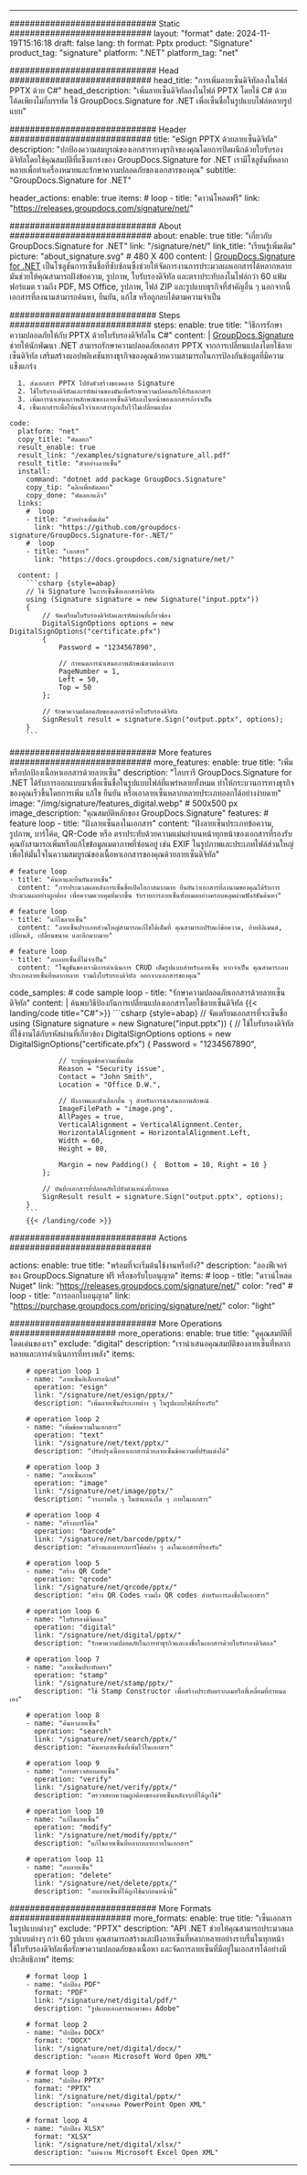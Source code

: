 



---
############################# Static ############################
layout: "format"
date:  2024-11-19T15:16:18
draft: false
lang: th
format: Pptx
product: "Signature"
product_tag: "signature"
platform: ".NET"
platform_tag: "net"

############################# Head ############################
head_title: "การเพิ่มลายเซ็นดิจิทัลลงในไฟล์ PPTX ด้วย C#"
head_description: "เพิ่มลายเซ็นดิจิทัลลงในไฟล์ PPTX โดยใช้ C# ด้วยโค้ดเพียงไม่กี่บรรทัด ใช้ GroupDocs.Signature for .NET เพื่อเซ็นชื่อในรูปแบบไฟล์หลายรูปแบบ"

############################# Header ############################
title: "eSign PPTX ด้วยลายเซ็นดิจิทัล" 
description: "ปกป้องความสมบูรณ์ของเอกสารทางธุรกิจของคุณโดยการปิดผนึกด้วยใบรับรองดิจิทัลโดยใช้คุณสมบัติที่แข็งแกร่งของ GroupDocs.Signature for .NET เรามีโซลูชันที่หลากหลายเพื่อทำเครื่องหมายและรักษาความปลอดภัยของเอกสารของคุณ"
subtitle: "GroupDocs.Signature for .NET" 

header_actions:
  enable: true
  items:
    #  loop
    - title: "ดาวน์โหลดฟรี"
      link: "https://releases.groupdocs.com/signature/net/"
      
############################# About ############################
about:
    enable: true
    title: "เกี่ยวกับ GroupDocs.Signature for .NET"
    link: "/signature/net/"
    link_title: "เรียนรู้เพิ่มเติม"
    picture: "about_signature.svg" # 480 X 400
    content: |
       [GroupDocs.Signature for .NET](/signature/net/) เป็นโซลูชันการเซ็นชื่อที่ซับซ้อนซึ่งช่วยให้จัดการงานการประมวลผลเอกสารได้หลากหลาย มันช่วยให้คุณสามารถฝังข้อความ, รูปภาพ, ใบรับรองดิจิทัล และตราประทับลงในไฟล์กว่า 60 แฟ้มฟอร์แมต รวมถึง PDF, MS Office, รูปภาพ, ไฟล์ ZIP และรูปแบบธุรกิจที่สำคัญอื่น ๆ นอกจากนี้ เอกสารที่ลงนามสามารถค้นหา, ยืนยัน, แก้ไข หรือถูกลบได้ตามความจำเป็น

############################# Steps ############################
steps:
    enable: true
    title: "วิธีการรักษาความปลอดภัยให้กับ PPTX ด้วยใบรับรองดิจิทัลใน C#"
    content: |
      [GroupDocs.Signature](/signature/net/) ช่วยให้นักพัฒนา .NET สามารถรักษาความปลอดภัยเอกสาร PPTX จากการเปลี่ยนแปลงโดยใช้ลายเซ็นดิจิทัล เสริมสร้างแอปพลิเคชันทางธุรกิจของคุณด้วยความสามารถในการป้องกันข้อมูลที่มีความแข็งแกร่ง
      
      1. ส่งเอกสาร PPTX ไปยังตัวสร้างของคลาส Signature
      2. ใช้ใบรับรองดิจิทัลและรหัสผ่านของมันเพื่อรักษาความปลอดภัยให้กับเอกสาร
      3. เพิ่มการนำเสนอภาพลักษณ์ของลายเซ็นดิจิทัลลงในหน้าของเอกสารถ้าจำเป็น
      4. เซ็นเอกสารเพื่อให้แน่ใจว่าเอกสารถูกเก็บไว้ไม่เปลี่ยนแปลง
   
    code:
      platform: "net"
      copy_title: "คัดลอก"
      result_enable: true
      result_link: "/examples/signature/signature_all.pdf"
      result_title: "ตัวอย่างลายเซ็น"
      install:
        command: "dotnet add package GroupDocs.Signature"
        copy_tip: "คลิกเพื่อคัดลอก"
        copy_done: "คัดลอกแล้ว"
      links:
        #  loop
        - title: "ตัวอย่างเพิ่มเติม"
          link: "https://github.com/groupdocs-signature/GroupDocs.Signature-for-.NET/"
        #  loop
        - title: "เอกสาร"
          link: "https://docs.groupdocs.com/signature/net/"
          
      content: |
        ```csharp {style=abap}
        // ใช้ Signature ในการเซ็นชื่อเอกสารดิจิทัล
        using (Signature signature = new Signature("input.pptx"))
        {
            // จัดเตรียมใบรับรองดิจิทัลและรหัสผ่านที่เกี่ยวข้อง
            DigitalSignOptions options = new DigitalSignOptions("certificate.pfx")
            {
                Password = "1234567890",

                // กำหนดการนำเสนอภาพลักษณ์ตามต้องการ
                PageNumber = 1,
                Left = 50,
                Top = 50
            };

            // รักษาความปลอดภัยของเอกสารด้วยใบรับรองดิจิทัล
            SignResult result = signature.Sign("output.pptx", options);
        }
        ```            

############################# More features ############################
more_features:
  enable: true
  title: "เพิ่มหรือปกป้องเนื้อหาเอกสารด้วยลายเซ็น"
  description: "ไลบรารี GroupDocs.Signature for .NET ได้รับการออกแบบมาเพื่อเซ็นชื่อในรูปแบบไฟล์ที่แพร่หลายทั้งหมด ทำให้กระบวนการทางธุรกิจของคุณเร็วขึ้นโดยการเพิ่ม แก้ไข ยืนยัน หรือเอาลายเซ็นหลากหลายประเภทออกได้อย่างง่ายดาย"
  image: "/img/signature/features_digital.webp" # 500x500 px
  image_description: "คุณสมบัติหลักของ GroupDocs.Signature"
  features:
    # feature loop
    - title: "ฝังลายเซ็นลงในเอกสาร"
      content: "ฝังลายเซ็นประเภทข้อความ, รูปภาพ, บาร์โค้ด, QR-Code หรือ ตราประทับด้วยความแม่นยำบนหน้าทุกหน้าของเอกสารที่รองรับ คุณยังสามารถเพิ่มหรือแก้ไขข้อมูลเมตาภาพที่ซ่อนอยู่ เช่น EXIF ในรูปภาพและประเภทไฟล์ส่วนใหญ่ เพื่อให้มั่นใจในความสมบูรณ์ของเนื้อหาเอกสารของคุณด้วยลายเซ็นดิจิทัล"

    # feature loop
    - title: "ค้นหาและยืนยันลายเซ็น"
      content: "การประมวลผลหลังการเซ็นชื่อเปิดโอกาสมากมาย ยืนยันว่าเอกสารที่ลงนามของคุณได้รับการประมวลผลอย่างถูกต้อง เพื่อความควบคุมที่มากขึ้น รับรายการลายเซ็นทั้งหมดอย่างครอบคลุมผ่านฟังก์ชันค้นหา"

    # feature loop
    - title: "แก้ไขลายเซ็น"
      content: "ลายเซ็นประเภทส่วนใหญ่สามารถแก้ไขได้เต็มที่ คุณสามารถปรับแก้ข้อความ, ย้ายอิลิเมนต์, เปลี่ยนสี, เปลี่ยนขนาด และอีกมากมาย"

    # feature loop
    - title: "ลบลายเซ็นที่ไม่จำเป็น"
      content: "โซลูชันของเรามีการดำเนินการ CRUD เต็มรูปแบบสำหรับลายเซ็น หากจำเป็น คุณสามารถลบประเภทลายเซ็นที่หลากหลาย รวมถึงใบรับรองดิจิทัล ออกจากเอกสารของคุณ"
      
  code_samples:
    # code sample loop
    - title: "รักษาความปลอดภัยเอกสารด้วยลายเซ็นดิจิทัล"
      content: |
        ค้นพบวิธีป้องกันการเปลี่ยนแปลงเอกสารโดยใช้ลายเซ็นดิจิทัล
        {{< landing/code title="C#">}}
        ```csharp {style=abap}
        // จัดเตรียมเอกสารที่จะเซ็นชื่อ
        using (Signature signature = new Signature("input.pptx"))
        {
            // ใช้ใบรับรองดิจิทัลที่ใช้งานได้กับรหัสผ่านที่เกี่ยวข้อง
            DigitalSignOptions options = new DigitalSignOptions("certificate.pfx")
            {
                Password = "1234567890",

                // ระบุข้อมูลข้อความเพิ่มเติม
                Reason = "Security issue",
                Contact = "John Smith",
                Location = "Office D.W.",

                // ฝังภาพและตัวเลือกอื่น ๆ สำหรับการนำเสนอภาพลักษณ์
                ImageFilePath = "image.png",
                AllPages = true,
                VerticalAlignment = VerticalAlignment.Center,
                HorizontalAlignment = HorizontalAlignment.Left,
                Width = 60,
                Height = 80,

                Margin = new Padding() {  Bottom = 10, Right = 10 }
            };

            // บันทึกเอกสารที่ปลอดภัยไปยังตำแหน่งที่กำหนด
            SignResult result = signature.Sign("output.pptx", options);
        }
        ```
        {{< /landing/code >}}


############################# Actions ############################

actions:
  enable: true
  title: "พร้อมที่จะเริ่มต้นใช้งานหรือยัง?"
  description: "ลองฟีเจอร์ของ GroupDocs.Signature ฟรี หรือขอรับใบอนุญาต"
  items:
    #  loop
    - title: "ดาวน์โหลด Nuget"
      link: "https://releases.groupdocs.com/signature/net/"
      color: "red"
        #  loop
    - title: "การออกใบอนุญาต"
      link: "https://purchase.groupdocs.com/pricing/signature/net/"
      color: "light"


############################# More Operations #####################
more_operations:
    enable: true
    title: "ดูคุณสมบัติที่โดดเด่นของเรา"
    exclude: "digital"
    description: "เรานำเสนอคุณสมบัติของลายเซ็นที่หลากหลายและการดำเนินการที่ทรงพลัง"
    items: 
          
        # operation loop 1
        - name: "ลายเซ็นอิเล็กทรอนิกส์"
          operation: "esign"
          link: "/signature/net/esign/pptx/"
          description: "เพิ่มลายเซ็นประเภทต่าง ๆ ในรูปแบบไฟล์ที่รองรับ"

        # operation loop 2
        - name: "เพิ่มข้อความในเอกสาร"
          operation: "text"
          link: "/signature/net/text/pptx/"
          description: "ปรับปรุงเนื้อหาเอกสารด้วยลายเซ็นข้อความที่ปรับแต่งได้"

        # operation loop 3
        - name: "ลายเซ็นภาพ"
          operation: "image"
          link: "/signature/net/image/pptx/"
          description: "วางภาพใด ๆ ในตำแหน่งใด ๆ ภายในเอกสาร"

        # operation loop 4
        - name: "สร้างบาร์โค้ด"
          operation: "barcode"
          link: "/signature/net/barcode/pptx/"
          description: "สร้างและแทรกบาร์โค้ดต่าง ๆ ลงในเอกสารที่รองรับ"

        # operation loop 5
        - name: "สร้าง QR Code"
          operation: "qrcode"
          link: "/signature/net/qrcode/pptx/"
          description: "สร้าง QR Codes รวมถึง QR codes สำหรับการลงชื่อในเอกสาร"
          
        # operation loop 6
        - name: "ใบรับรองดิจิตอล"
          operation: "digital"
          link: "/signature/net/digital/pptx/"
          description: "รักษาความปลอดภัยในการทำธุรกิจและลงชื่อในเอกสารด้วยใบรับรองดิจิตอล"

        # operation loop 7
        - name: "ลายเซ็นประทับตรา"
          operation: "stamp"
          link: "/signature/net/stamp/pptx/"
          description: "ใช้ Stamp Constructor เพื่อสร้างประทับตรากลมหรือสี่เหลี่ยมที่กำหนดเอง"
          
        # operation loop 8
        - name: "ค้นหาลายเซ็น"
          operation: "search"
          link: "/signature/net/search/pptx/"
          description: "ค้นหาลายเซ็นที่เพิ่มไว้ในเอกสาร"
          
        # operation loop 9
        - name: "การตรวจสอบลายเซ็น"
          operation: "verify"
          link: "/signature/net/verify/pptx/"
          description: "ตรวจสอบความถูกต้องของลายเซ็นหลังจากที่ได้ถูกใช้"
          
        # operation loop 10
        - name: "แก้ไขลายเซ็น"
          operation: "modify"
          link: "/signature/net/modify/pptx/"
          description: "แก้ไขลายเซ็นที่หลากหลายภายในเอกสาร"
          
        # operation loop 11
        - name: "ลบลายเซ็น"
          operation: "delete"
          link: "/signature/net/delete/pptx/"
          description: "ลบลายเซ็นที่ได้ถูกใช้มาก่อนหน้านี้"
          
############################# More Formats ########################
more_formats:
    enable: true
    title: "เซ็นเอกสารในรูปแบบต่างๆ"
    exclude: "PPTX"
    description: "API .NET ช่วยให้คุณสามารถประมวลผลรูปแบบต่างๆ กว่า 60 รูปแบบ คุณสามารถสร้างและฝังลายเซ็นที่หลากหลายอย่างราบรื่นในทุกหน้า ใช้ใบรับรองดิจิทัลเพื่อรักษาความปลอดภัยของเนื้อหา และจัดการลายเซ็นที่มีอยู่ในเอกสารได้อย่างมีประสิทธิภาพ"
    items: 
          
        # format loop 1
        - name: "ปกป้อง PDF"
          format: "PDF"
          link: "/signature/net/digital/pdf/"
          description: "รูปแบบเอกสารพกพาของ Adobe"
          
        # format loop 2
        - name: "ปกป้อง DOCX"
          format: "DOCX"
          link: "/signature/net/digital/docx/"
          description: "เอกสาร Microsoft Word Open XML"
          
        # format loop 3
        - name: "ปกป้อง PPTX"
          format: "PPTX"
          link: "/signature/net/digital/pptx/"
          description: "การนำเสนอ PowerPoint Open XML"
          
        # format loop 4
        - name: "ปกป้อง XLSX"
          format: "XLSX"
          link: "/signature/net/digital/xlsx/"
          description: "แผ่นงาน Microsoft Excel Open XML"


          

---